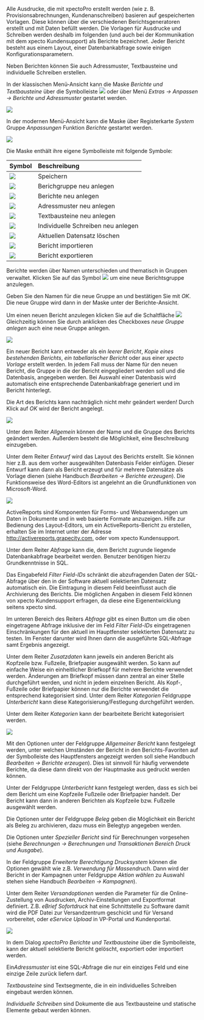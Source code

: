 Alle Ausdrucke, die mit xpectoPro erstellt werden (wie z. B. Provisionsabrechnungen, Kundenanschreiben) basieren auf gespeicherten Vorlagen. 
Diese können über die verschiedenen Berichtsgeneratoren erstellt und mit Daten befüllt werden. Die Vorlagen für Ausdrucke und Schreiben werden deshalb im folgenden (und auch bei der Kommunikation mit dem xpecto Kundensupport) als Berichte bezeichnet. Jeder Bericht besteht aus einem Layout, einer Datenbankabfrage sowie einigen Konfigurationsparametern. 

Neben Berichten können Sie auch Adressmuster, Textbausteine und individuelle Schreiben erstellen.

In der klassischen Menü-Ansicht kann die Maske *Berichte und Textbausteine*  über die Symbolleiste ![](http://xpecto.github.io/docs/img/img_1442245724286.png) oder über Menü *Extras → Anpassen → Berichte und Adressmuster* gestartet werden.

![](http://xpecto.github.io/docs/img/img_1461933940294.png)

In der modernen Menü-Ansicht kann die Maske über Registerkarte *System* Gruppe *Anpassungen* Funktion *Berichte* gestartet werden.

![](http://xpecto.github.io/docs/img/img_1461934806060.png)

Die Maske enthält ihre eigene Symbolleiste mit folgende Symbole:

| Symbol          |    Beschreibung     |  
| ------------- |:-------------| 
| ![](http://xpecto.github.io/docs/img/img_1461935229842.png)  | Speichern| 
| ![](http://xpecto.github.io/docs/img/img_1461935188197.png)  |Berichgruppe neu anlegen| 
| ![](http://xpecto.github.io/docs/img/img_1461935251084.png)    | Berichte neu anlegen | 
| ![](http://xpecto.github.io/docs/img/img_1461935295787.png)   | Adressmuster neu anlegen | 
| ![](http://xpecto.github.io/docs/img/img_1461935335008.png)    | Textbausteine neu anlegen | 
| ![](http://xpecto.github.io/docs/img/img_1461935370018.png)   | Individuelle Schreiben neu anlegen | 
| ![](http://xpecto.github.io/docs/img/img_1461935407107.png)   | Aktuellen Datensatz löschen| 
| ![](http://xpecto.github.io/docs/img/img_1461935451257.png)   | Bericht importieren|
|![](http://xpecto.github.io/docs/img/img_1461935507991.png)| Bericht exportieren| 

Berichte werden über Namen unterschieden und thematisch in Gruppen verwaltet. Klicken Sie auf das Symbol ![](http://xpecto.github.io/docs/img/img_1461935188197.png) um eine neue Berichtsgruppe anzulegen. 

Geben Sie den Namen für die neue Gruppe an und bestätigen Sie mit *OK*. Die neue Gruppe wird dann in der Maske unter der Berichte-Ansicht.

Um einen neuen Bericht anzulegen klicken Sie auf die Schaltfläche ![](http://xpecto.github.io/docs/img/img_1461935251084.png)
 Gleichzeitig können Sie durch anklicken des Checkboxes *neue Gruppe anlegen* auch eine neue Gruppe anlegen.

![](http://xpecto.github.io/docs/img/img_1461936920549.png)

Ein neuer Bericht kann entweder als ein *leerer Bericht*, *Kopie eines bestehenden Berichts*, *ein tabellarischer Bericht* oder aus einer *xpecto Vorlage* erstellt werden. 
In jedem Fall muss der Name für den neuen Bericht, die Gruppe in die der Bericht eingegliedert werden soll und die Datenbasis, angegeben werden. Bei Auswahl einer Datenbasis wird automatisch eine entsprechende Datenbankabfrage generiert und im Bericht hinterlegt. 

Die Art des Berichts kann nachträglich nicht mehr geändert werden! Durch Klick auf *OK* wird der Bericht angelegt.

![](http://xpecto.github.io/docs/img/img_1461936990965.png)

Unter dem Reiter *Allgemein* können der Name und die Gruppe des Berichts geändert werden. Außerdem besteht die Möglichkeit, eine Beschreibung einzugeben.

Unter dem Reiter *Entwurf* wird das Layout des Berichts erstellt. Sie können hier z.B. aus dem vorher ausgewählten Datenbasis Felder einfügen.
Dieser Entwurf kann dann als Bericht erzeugt und für mehrere Datensätze als Vorlage dienen (siehe Handbuch *Bearbeiten → Berichte erzeugen*). Die Funktionsweise des Word-Editors ist angelehnt an die Grundfunktionen von Microsoft-Word.

![](http://xpecto.github.io/docs/img/img_1461937239234.png)

ActiveReports sind Komponenten für Forms- und Webanwendungen um Daten in Dokumente und in web basierte Formate anzuzeigen. Hilfe zur Bedienung des Layout-Editors, um ein ActiveReports-Bericht zu erstellen, erhalten Sie im Internet unter der Adresse http://activereports.grapecity.com, oder vom xpecto Kundensupport.

Unter dem Reiter *Abfrage* kann die, dem Bericht zugrunde liegende Datenbankabfrage bearbeitet werden. 
Benutzer benötigen hierzu Grundkenntnisse in SQL. 

Das Eingabefeld *Filter Field-IDs* schränkt die abzufragenden Daten der SQL-Abfrage über den in der Software aktuell selektierten Datensatz automatisch ein. Die Eintragung in diesem Feld beeinflusst auch die Archivierung des Berichts. Die möglichen Angaben in diesem Feld können von xpecto Kundensupport erfragen, da diese eine Eigenentwicklung seitens xpecto sind.

Im unteren Bereich des Reiters *Abfrage* gibt es einen Button um die oben eingetragene Abfrage inklusive der im Feld *Filter Field-IDs* eingetragenen Einschränkungen für den aktuell im Hauptfenster selektierten Datensatz zu testen. Im Fenster darunter wird Ihnen dann die ausgeführte SQL-Abfrage samt Ergebnis angezeigt.

Unter dem Reiter *Zusatzdaten* kann jeweils ein anderen Bericht als Kopfzeile bzw. Fußzeile, Briefpapier ausgewählt werden. So kann auf einfache Weise ein einheitlicher Briefkopf für mehrere Berichte verwendet werden. Änderungen am Briefkopf müssen dann zentral an einer Stelle durchgeführt werden, und nicht in jedem einzelnen Bericht. Als Kopf-, Fußzeile oder Briefpapier können nur die Berichte verwendet die entsprechend kategorisiert sind. Unter dem Reiter *Kategorien* Feldgruppe *Unterbericht* kann diese Kategorisierung/Festlegung durchgeführt werden.

Unter dem Reiter *Kategorien* kann der bearbeitete Bericht kategorisiert werden. 

![](http://xpecto.github.io/docs/img/img_1461939783950.png)

Mit den Optionen unter der Feldgruppe *Allgemeiner Bericht* kann festgelegt werden, unter welchen Umständen der Bericht in den Berichts-Favoriten auf der Symbolleiste des Hauptfensters angezeigt werden soll siehe Handbuch *Bearbeiten → Berichte erzeugen*). Dies ist sinnvoll für häufig verwendete Berichte, da diese dann direkt von der Hauptmaske aus gedruckt werden können.

 Unter der Feldgruppe *Unterbericht* kann festgelegt werden, dass es sich bei dem Bericht um eine Kopfzeile Fußzeile oder Briefpapier handelt. Der Bericht kann dann in anderen Berichten als Kopfzeile bzw. Fußzeile ausgewählt werden. 

Die Optionen unter der Feldgruppe *Beleg* geben die Möglichkeit ein Bericht als Beleg zu archivieren, dazu muss ein Belegtyp angegeben werden.

 Die Optionen unter *Spezieller Bericht* sind für Berechnungen vorgesehen (siehe *Berechnungen → Berechnungen und Transaktionen Bereich Druck und Ausgabe*). 

In der Feldgruppe *Erweiterte Berechtigung Drucksystem* können die Optionen gewählt 
 wie z.B. *Verwendung für Massendruch*. Dann wird der Bericht in der Kampagnen unter Feldgruppe *Aktion wählen* zu Auswahl stehen siehe Handbuch *Bearbeiten → Kampagnen*).

Unter dem Reiter *Versandoptionen* werden die Parameter für die Online-Zustellung von Ausdrucken, Archiv-Einstellungen und Exportformat definiert. Z.B. *eBrief Sofortdruck* hat eine Schnittstelle zu Software damit wird die PDF Datei zur Versandzentrum geschickt und für Versand vorbereitet, oder *eService Upload* in VP-Portal und Kundenportal.

![](http://xpecto.github.io/docs/img/img_1442570315303.png)

In dem Dialog *xpectoPro Berichte und Textbausteine* über die Symbolleiste, kann der aktuell selektierte Bericht gelöscht, exportiert oder importiert werden. 

Ein*Adressmuster* ist eine SQL-Abfrage die nur ein einziges Feld und eine einzige Zeile zurück liefern darf.

*Textbausteine* sind Textsegmente, die in ein individuelles Schreiben eingebaut werden können. 

*Individuelle Schreiben* sind Dokumente die aus Textbausteine und statische Elemente gebaut werden können.
